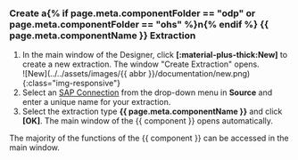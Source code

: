 
### Create a{% if page.meta.componentFolder == "odp" or page.meta.componentFolder == "ohs" %}n{% endif %} {{ page.meta.componentName }} Extraction

1. In the main window of the Designer, click **[:material-plus-thick:New]** to create a new extraction. The window "Create Extraction" opens.<br>
![New](../../assets/images/{{ abbr }}/documentation/new.png){:class="img-responsive"}
2. Select an [SAP Connection](../sap-connection/index.md) from the drop-down menu in **Source** and enter a unique name for your extraction.
3. Select the extraction type **{{ page.meta.componentName }}** and click **[OK]**. The main window of the {{ component }} opens automatically.

The majority of the functions of the {{ component }} can be accessed in the main window.

